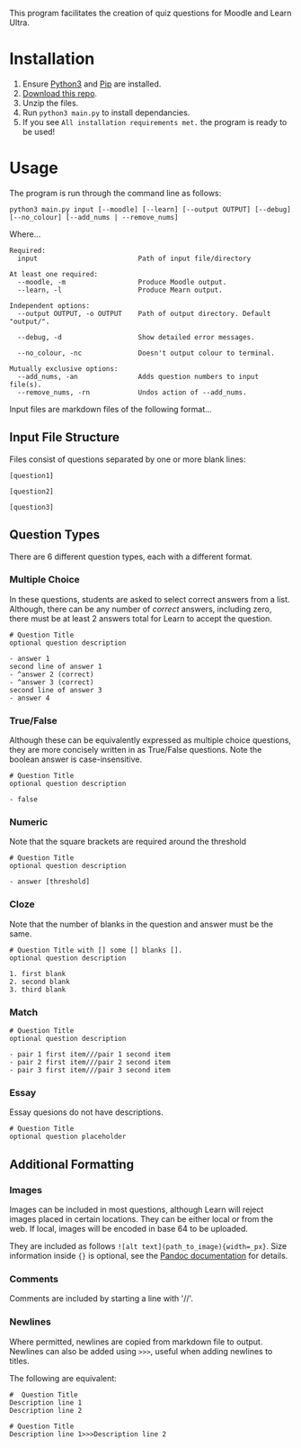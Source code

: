 This program facilitates the creation of quiz questions for Moodle and Learn Ultra.
# Installation
1. Ensure [Python3](https://www.python.org/) and [Pip](https://pypi.org/project/pip/) are installed.
2. [Download this repo](https://github.com/lewisforbes/ug5-project/archive/refs/heads/main.zip).
3. Unzip the files.
4. Run `python3 main.py` to install dependancies.
5. If you see `All installation requirements met.` the program is ready to be used!

# Usage

The program is run through the command line as follows:

`python3 main.py input [--moodle] [--learn] [--output OUTPUT] [--debug] [--no_colour] [--add_nums | --remove_nums]`

Where...

```
Required:
  input                         Path of input file/directory

At least one required:
  --moodle, -m                  Produce Moodle output.
  --learn, -l                   Produce Mearn output.

Independent options:
  --output OUTPUT, -o OUTPUT    Path of output directory. Default "output/".

  --debug, -d                   Show detailed error messages.

  --no_colour, -nc              Doesn't output colour to terminal.

Mutually exclusive options:
  --add_nums, -an               Adds question numbers to input file(s).
  --remove_nums, -rn            Undos action of --add_nums.
```


Input files are markdown files of the following format...
## Input File Structure
Files consist of questions separated by one or more blank lines:

```
[question1]

[question2]

[question3]
```

## Question Types
There are 6 different question types, each with a different format.

### Multiple Choice
In these questions, students are asked to select correct answers from a list. Although, there can be any number of *correct* answers, including zero, there must be at least 2 answers total for Learn to accept the question.

```
# Question Title
optional question description

- answer 1
second line of answer 1
- ^answer 2 (correct)
- ^answer 3 (correct)
second line of answer 3
- answer 4
```

### True/False
Although these can be equivalently expressed as multiple choice questions, they are more concisely written in as True/False questions. 
Note the boolean answer is case-insensitive.

```
# Question Title
optional question description

- false
```

### Numeric
Note that the square brackets are required around the threshold

```
# Question Title
optional question description

- answer [threshold]
```

### Cloze
Note that the number of blanks in the question and answer must be the same.

```
# Question Title with [] some [] blanks [].
optional question description

1. first blank
2. second blank
3. third blank
```

### Match
```
# Question Title
optional question description

- pair 1 first item///pair 1 second item
- pair 2 first item///pair 2 second item
- pair 3 first item///pair 3 second item
```

### Essay
Essay quesions do not have descriptions.
```
# Question Title
optional question placeholder
```

## Additional Formatting
### Images
Images can be included in most questions, although Learn will reject images placed in certain locations. 
They can be either local or from the web. If local, images will be encoded in base 64 to be uploaded.

They are included as follows `![alt text](path_to_image){width=_px}`. Size information inside `{}` is optional, see the [Pandoc documentation](https://pandoc.org/MANUAL.html#extension-link_attributes) for details. 

### Comments
Comments are included by starting a line with '//'.

### Newlines
Where permitted, newlines are copied from markdown file to output. Newlines can also be added using `>>>`, useful when adding newlines to titles.

The following are equivalent:
```
#  Question Title
Description line 1
Description line 2
```
```
# Question Title
Description line 1>>>Description line 2
```
